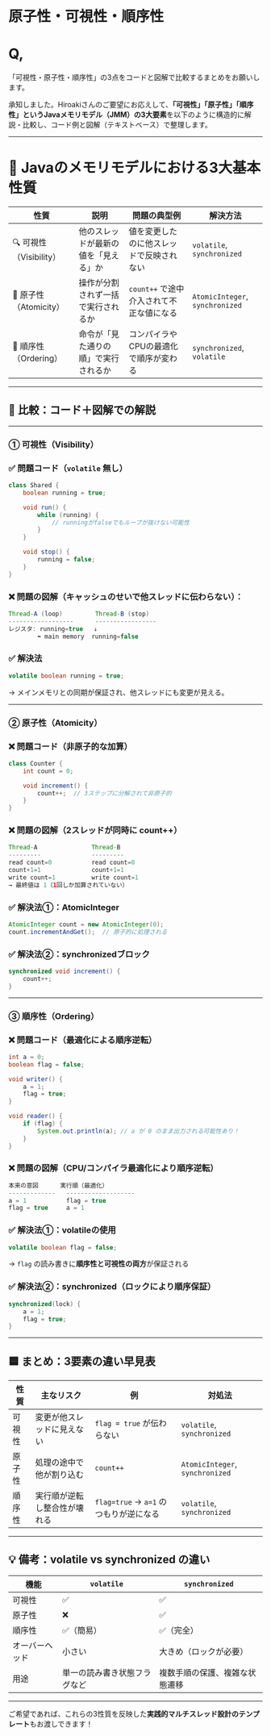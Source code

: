 # 原子性・可視性・順序性

# Q,

「可視性・原子性・順序性」の3点をコードと図解で比較するまとめをお願いします。

承知しました。Hiroakiさんのご要望にお応えして、**「可視性」「原子性」「順序性」というJavaメモリモデル（JMM）の3大要素**を以下のように構造的に解説・比較し、コード例と図解（テキストベース）で整理します。

---

# 🧠 Javaのメモリモデルにおける3大基本性質

| 性質 | 説明 | 問題の典型例 | 解決方法 |
| --- | --- | --- | --- |
| 🔍 可視性（Visibility） | 他のスレッドが最新の値を「見える」か | 値を変更したのに他スレッドで反映されない | `volatile`, `synchronized` |
| 🧱 原子性（Atomicity） | 操作が分割されず一括で実行されるか | `count++` で途中介入されて不正な値になる | `AtomicInteger`, `synchronized` |
| 🔁 順序性（Ordering） | 命令が「見た通りの順」で実行されるか | コンパイラやCPUの最適化で順序が変わる | `synchronized`, `volatile` |

---

## 📌 比較：コード＋図解での解説

---

### ① 可視性（Visibility）

### ✅ 問題コード（`volatile` 無し）

```java
class Shared {
    boolean running = true;

    void run() {
        while (running) {
            // runningがfalseでもループが抜けない可能性
        }
    }

    void stop() {
        running = false;
    }
}
```

### ❌ 問題の図解（キャッシュのせいで他スレッドに伝わらない）：

```java
Thread-A (loop)         Thread-B (stop)
------------------      -----------------
レジスタ: running=true   ↓
        ⬅ main memory  running=false
```

### ✅ 解決法

```java
volatile boolean running = true;
```

→ メインメモリとの同期が保証され、他スレッドにも変更が見える。

---

### ② 原子性（Atomicity）

### ❌ 問題コード（非原子的な加算）

```java
class Counter {
    int count = 0;

    void increment() {
        count++;  // 3ステップに分解されて非原子的
    }
}
```

### ❌ 問題の図解（2スレッドが同時に count++）

```java
Thread-A               Thread-B
---------              ---------
read count=0           read count=0
count+1=1              count+1=1
write count=1          write count=1
→ 最終値は 1（1回しか加算されていない）
```

### ✅ 解決法①：AtomicInteger

```java
AtomicInteger count = new AtomicInteger(0);
count.incrementAndGet();  // 原子的に処理される
```

### ✅ 解決法②：synchronizedブロック

```java
synchronized void increment() {
    count++;
}
```

---

### ③ 順序性（Ordering）

### ❌ 問題コード（最適化による順序逆転）

```java
int a = 0;
boolean flag = false;

void writer() {
    a = 1;
    flag = true;
}

void reader() {
    if (flag) {
        System.out.println(a); // a が 0 のまま出力される可能性あり！
    }
}
```

### ❌ 問題の図解（CPU/コンパイラ最適化により順序逆転）

```java
本来の意図      実行順（最適化）
-------------   -------------------
a = 1           flag = true
flag = true     a = 1
```

### ✅ 解決法①：volatileの使用

```java
volatile boolean flag = false;
```

→ `flag` の読み書きに**順序性と可視性の両方**が保証される

### ✅ 解決法②：synchronized（ロックにより順序保証）

```java
synchronized(lock) {
    a = 1;
    flag = true;
}
```

---

## 🟦 まとめ：3要素の違い早見表

| 性質 | 主なリスク | 例 | 対処法 |
| --- | --- | --- | --- |
| 可視性 | 変更が他スレッドに見えない | `flag = true` が伝わらない | `volatile`, `synchronized` |
| 原子性 | 処理の途中で他が割り込む | `count++` | `AtomicInteger`, `synchronized` |
| 順序性 | 実行順が逆転し整合性が壊れる | `flag=true` → `a=1` のつもりが逆になる | `volatile`, `synchronized` |

---

## 💡 備考：volatile vs synchronized の違い

| 機能 | `volatile` | `synchronized` |
| --- | --- | --- |
| 可視性 | ✅ | ✅ |
| 原子性 | ❌ | ✅ |
| 順序性 | ✅（簡易） | ✅（完全） |
| オーバーヘッド | 小さい | 大きめ（ロックが必要） |
| 用途 | 単一の読み書き状態フラグなど | 複数手順の保護、複雑な状態遷移 |

---

ご希望であれば、これらの3性質を反映した**実践的マルチスレッド設計のテンプレート**もお渡しできます！